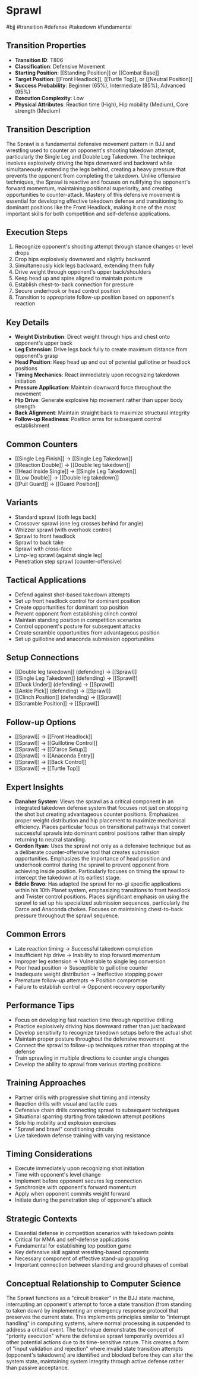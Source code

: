 # Sprawl
#bjj #transition #defense #takedown #fundamental

## Transition Properties
- **Transition ID**: T806
- **Classification**: Defensive Movement
- **Starting Position**: [[Standing Position]] or [[Combat Base]]
- **Target Position**: [[Front Headlock]], [[Turtle Top]], or [[Neutral Position]]
- **Success Probability**: Beginner (65%), Intermediate (85%), Advanced (95%)
- **Execution Complexity**: Low
- **Physical Attributes**: Reaction time (High), Hip mobility (Medium), Core strength (Medium)

## Transition Description
The Sprawl is a fundamental defensive movement pattern in BJJ and wrestling used to counter an opponent's shooting takedown attempt, particularly the Single Leg and Double Leg Takedown. The technique involves explosively driving the hips downward and backward while simultaneously extending the legs behind, creating a heavy pressure that prevents the opponent from completing the takedown. Unlike offensive techniques, the Sprawl is reactive and focuses on nullifying the opponent's forward momentum, maintaining positional superiority, and creating opportunities to counter-attack. Mastery of this defensive movement is essential for developing effective takedown defense and transitioning to dominant positions like the Front Headlock, making it one of the most important skills for both competition and self-defense applications.

## Execution Steps
1. Recognize opponent's shooting attempt through stance changes or level drops
2. Drop hips explosively downward and slightly backward
3. Simultaneously kick legs backward, extending them fully
4. Drive weight through opponent's upper back/shoulders
5. Keep head up and spine aligned to maintain posture
6. Establish chest-to-back connection for pressure
7. Secure underhook or head control position
8. Transition to appropriate follow-up position based on opponent's reaction

## Key Details
- **Weight Distribution**: Direct weight through hips and chest onto opponent's upper back
- **Leg Extension**: Drive legs back fully to create maximum distance from opponent's grasp
- **Head Position**: Keep head up and out of potential guillotine or headlock positions
- **Timing Mechanics**: React immediately upon recognizing takedown initiation
- **Pressure Application**: Maintain downward force throughout the movement
- **Hip Drive**: Generate explosive hip movement rather than upper body strength
- **Back Alignment**: Maintain straight back to maximize structural integrity
- **Follow-up Readiness**: Position arms for subsequent control establishment

## Common Counters
- [[Single Leg Finish]] → [[Single Leg Takedown]]
- [[Reaction Double]] → [[Double leg takedown]]
- [[Head Inside Single]] → [[Single Leg Takedown]]
- [[Low Double]] → [[Double leg takedown]]
- [[Pull Guard]] → [[Guard Position]]

## Variants
- Standard sprawl (both legs back)
- Crossover sprawl (one leg crosses behind for angle)
- Whizzer sprawl (with overhook control)
- Sprawl to front headlock
- Sprawl to back take
- Sprawl with cross-face
- Limp-leg sprawl (against single leg)
- Penetration step sprawl (counter-offensive)

## Tactical Applications
- Defend against shot-based takedown attempts
- Set up front headlock control for dominant position
- Create opportunities for dominant top position
- Prevent opponent from establishing clinch control
- Maintain standing position in competition scenarios
- Control opponent's posture for subsequent attacks
- Create scramble opportunities from advantageous position
- Set up guillotine and anaconda submission opportunities

## Setup Connections
- [[Double leg takedown]] (defending) → [[Sprawl]]
- [[Single Leg Takedown]] (defending) → [[Sprawl]]
- [[Duck Under]] (defending) → [[Sprawl]]
- [[Ankle Pick]] (defending) → [[Sprawl]]
- [[Clinch Position]] (defending) → [[Sprawl]]
- [[Scramble Position]] → [[Sprawl]]

## Follow-up Options
- [[Sprawl]] → [[Front Headlock]]
- [[Sprawl]] → [[Guillotine Control]]
- [[Sprawl]] → [[D'arce Setup]]
- [[Sprawl]] → [[Anaconda Entry]]
- [[Sprawl]] → [[Back Control]]
- [[Sprawl]] → [[Turtle Top]]

## Expert Insights
- **Danaher System**: Views the sprawl as a critical component in an integrated takedown defense system that focuses not just on stopping the shot but creating advantageous counter positions. Emphasizes proper weight distribution and hip placement to maximize mechanical efficiency. Places particular focus on transitional pathways that convert successful sprawls into dominant control positions rather than simply returning to neutral standing.
- **Gordon Ryan**: Uses the sprawl not only as a defensive technique but as a deliberate counter-offensive tool that creates submission opportunities. Emphasizes the importance of head position and underhook control during the sprawl to prevent opponent from achieving inside position. Particularly focuses on timing the sprawl to intercept the takedown at its earliest stage.
- **Eddie Bravo**: Has adapted the sprawl for no-gi specific applications within his 10th Planet system, emphasizing transitions to front headlock and Twister control positions. Places significant emphasis on using the sprawl to set up his specialized submission sequences, particularly the Darce and Anaconda chokes. Focuses on maintaining chest-to-back pressure throughout the sprawl sequence.

## Common Errors
- Late reaction timing → Successful takedown completion
- Insufficient hip drive → Inability to stop forward momentum
- Improper leg extension → Vulnerable to single leg conversion
- Poor head position → Susceptible to guillotine counter
- Inadequate weight distribution → Ineffective stopping power
- Premature follow-up attempts → Position compromise
- Failure to establish control → Opponent recovery opportunity

## Performance Tips
- Focus on developing fast reaction time through repetitive drilling
- Practice explosively driving hips downward rather than just backward
- Develop sensitivity to recognize takedown setups before the actual shot
- Maintain proper posture throughout the defensive movement
- Connect the sprawl to follow-up techniques rather than stopping at the defense
- Train sprawling in multiple directions to counter angle changes
- Develop the ability to sprawl from various starting positions

## Training Approaches
- Partner drills with progressive shot timing and intensity
- Reaction drills with visual and tactile cues
- Defensive chain drills connecting sprawl to subsequent techniques
- Situational sparring starting from takedown attempt positions
- Solo hip mobility and explosion exercises
- "Sprawl and brawl" conditioning circuits
- Live takedown defense training with varying resistance

## Timing Considerations
- Execute immediately upon recognizing shot initiation
- Time with opponent's level change
- Implement before opponent secures leg connection
- Synchronize with opponent's forward momentum
- Apply when opponent commits weight forward
- Initiate during the penetration step of opponent's attack

## Strategic Contexts
- Essential defense in competition scenarios with takedown points
- Critical for MMA and self-defense applications
- Fundamental for establishing top position game
- Key defensive skill against wrestling-based opponents
- Necessary component of effective stand-up grappling
- Important connection between standing and ground phases of combat

## Conceptual Relationship to Computer Science
The Sprawl functions as a "circuit breaker" in the BJJ state machine, interrupting an opponent's attempt to force a state transition (from standing to taken down) by implementing an emergency response protocol that preserves the current state. This implements principles similar to "interrupt handling" in computing systems, where normal processing is suspended to address a critical event. The technique demonstrates the concept of "priority execution" where the defensive sprawl temporarily overrides all other potential actions due to its time-sensitive nature. This creates a form of "input validation and rejection" where invalid state transition attempts (opponent's takedowns) are identified and blocked before they can alter the system state, maintaining system integrity through active defense rather than passive acceptance.
